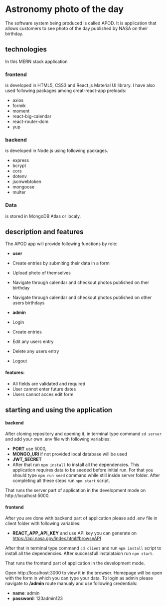 # Astronomy photo of the day
The software system being produced is called APOD. It is application that allows customers to see photo of the day published by NASA on their birthday.

## technologies
In this MERN stack application

### frontend 
  is developed in HTML5, CSS3 and React.js Material UI library. I have also used following packages among creat-react-app preloads:
  - axios
  - formik
  - moment
  - react-big-calendar
  - react-router-dom
  - yup


### backend 
  is developed in Node.js using following packages.
  - express
  - bcrypt
  - cors
  - dotenv
  - jsonwebtoken
  - mongoose
  - multer

### Data 
  is stored in MongoDB Atlas or localy.

## description and features
The APOD app will provide following functions by role:

- **user**
- Create entries by submiting their data in a form
- Upload photo of themselves
- Navigate through calendar and checkout photos published on ther birthday
- Navigate through calendar and checkout photos published on other users birthdays

- **admin**
- Login
- Create entries
- Edit any users entry
- Delete any users entry
- Logout

#### features:
- All fields are validated and required
- User cannot enter future dates
- Users cannot acces edit form

## starting and using the application

#### backend

After cloning repository and opening it, in terminal type command `cd server` and add your own .env file with following variables: 
- **PORT** use 5000,  
- **MONGO_URI** if not provided local database will be used 
- **JWT_SECRET** 
- After that run `npm install` to install all the dependencies. This application requires data to be seeded before initial run. For that you should type `npm run seed` command while still inside server folder. After completing all these steps run `npm start` script. 

That runs the server part of application in the development mode on http://localhost:5000.

#### frontend

After you are done with backend part of application please add .env file in client folder with following variables: 
- **REACT_APP_API_KEY** and use API key you can generate on https://api.nasa.gov/index.html#browseAPI

After that in terminal type command `cd client` and run `npm install` script to install all the dependencies. After successfull instalataion run `npm start`. 

That runs the frontend part of application in the development mode.

Open http://localhost:3000 to view it in the browser. Homepage will be open with the form in which you can type your data. To login as admin please navigate to **/admin** route manualy and use following credentials: 

- **name**: admin
- **password**: 123admin123




